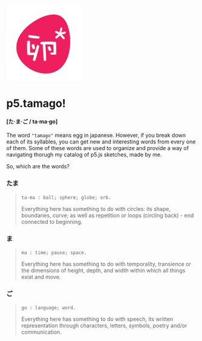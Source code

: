 <img src="https://github.com/sofiacastaneda/p5-ta-ma-go/blob/main/images/tamago_logo-06.png" width="200">

# p5.tamago!

#### [た·ま·ご / ta·ma·go]
The word `"tamago"` means egg in japanese. However, if you break down each of its syllables, you can get new and interesting words from every one of them. Some of these words are used to organize and provide a way of navigating thorugh my catalog of p5.js sketches, made by me.

So, which are the words?

### たま
>`ta·ma : ball; sphere; globe; orb.`
>
>Everything here has something to do with circles: its shape, boundaries, curve; as well as repetition or loops (circling back) - end connected to beginning.


### ま
>`ma : time; pause; space.`
>
>Everything here has something to do with temporality, transience or the dimensions of height, depth, and width within which all things exist and move.


### ご
>`go : language; word.`
>
>Everything here has something to do with speech, its written representation through characters, letters, symbols, poetry and/or communication.

